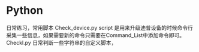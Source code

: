# Python
日常练习，常用脚本
Check_device.py script 是用来升级迪普设备的时候命令行采集一些信息，如果需要新的命令只需要在Command_List中添加命令即可。
Checkl.py       日常判断一些字符串的自定义脚本，